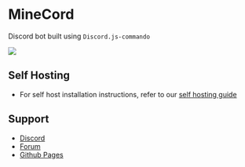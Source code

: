 # MineCord
Discord bot built using `Discord.js-commando`

![](https://raw.githubusercontent.com/newhorizon-development/Images/master/Branding/SFW/MineCord/MineCord_Avatar.png)


## Self Hosting

- For self host installation instructions, refer to our [self hosting guide](https://newhorizon-development.github.io/MineCord/)

## Support
- [Discord](https://discord.io/bot-development)
- [Forum](https://www.newhorizon.dev)
- [Github Pages](https://newhorizon-development.github.io/website/)
